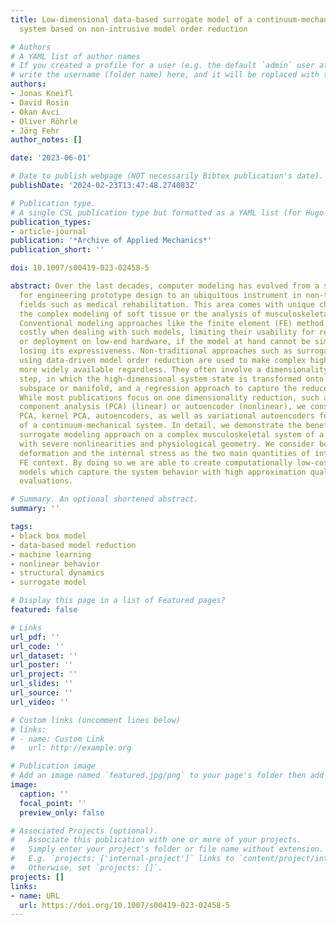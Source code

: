 ```yaml
---
title: Low-dimensional data-based surrogate model of a continuum-mechanical musculoskeletal
  system based on non-intrusive model order reduction

# Authors
# A YAML list of author names
# If you created a profile for a user (e.g. the default `admin` user at `content/authors/admin/`), 
# write the username (folder name) here, and it will be replaced with their full name and linked to their profile.
authors:
- Jonas Kneifl
- David Rosin
- Okan Avci
- Oliver Röhrle
- Jörg Fehr
author_notes: []

date: '2023-06-01'

# Date to publish webpage (NOT necessarily Bibtex publication's date).
publishDate: '2024-02-23T13:47:48.274083Z'

# Publication type.
# A single CSL publication type but formatted as a YAML list (for Hugo requirements).
publication_types:
- article-journal
publication: '*Archive of Applied Mechanics*'
publication_short: ''

doi: 10.1007/s00419-023-02458-5

abstract: Over the last decades, computer modeling has evolved from a supporting tool
  for engineering prototype design to an ubiquitous instrument in non-traditional
  fields such as medical rehabilitation. This area comes with unique challenges, e.g.
  the complex modeling of soft tissue or the analysis of musculoskeletal systems.
  Conventional modeling approaches like the finite element (FE) method are computationally
  costly when dealing with such models, limiting their usability for real-time simulation
  or deployment on low-end hardware, if the model at hand cannot be simplified without
  losing its expressiveness. Non-traditional approaches such as surrogate modeling
  using data-driven model order reduction are used to make complex high-fidelity models
  more widely available regardless. They often involve a dimensionality reduction
  step, in which the high-dimensional system state is transformed onto a low-dimensional
  subspace or manifold, and a regression approach to capture the reduced system behavior.
  While most publications focus on one dimensionality reduction, such as principal
  component analysis (PCA) (linear) or autoencoder (nonlinear), we consider and compare
  PCA, kernel PCA, autoencoders, as well as variational autoencoders for the approximation
  of a continuum-mechanical system. In detail, we demonstrate the benefits of the
  surrogate modeling approach on a complex musculoskeletal system of a human upper-arm
  with severe nonlinearities and physiological geometry. We consider both, the model's
  deformation and the internal stress as the two main quantities of interest in a
  FE context. By doing so we are able to create computationally low-cost surrogate
  models which capture the system behavior with high approximation quality and fast
  evaluations.

# Summary. An optional shortened abstract.
summary: ''

tags:
- black box model
- data-based model reduction
- machine learning
- nonlinear behavior
- structural dynamics
- surrogate model

# Display this page in a list of Featured pages?
featured: false

# Links
url_pdf: ''
url_code: ''
url_dataset: ''
url_poster: ''
url_project: ''
url_slides: ''
url_source: ''
url_video: ''

# Custom links (uncomment lines below)
# links:
# - name: Custom Link
#   url: http://example.org

# Publication image
# Add an image named `featured.jpg/png` to your page's folder then add a caption below.
image:
  caption: ''
  focal_point: ''
  preview_only: false

# Associated Projects (optional).
#   Associate this publication with one or more of your projects.
#   Simply enter your project's folder or file name without extension.
#   E.g. `projects: ['internal-project']` links to `content/project/internal-project/index.md`.
#   Otherwise, set `projects: []`.
projects: []
links:
- name: URL
  url: https://doi.org/10.1007/s00419-023-02458-5
---
```


